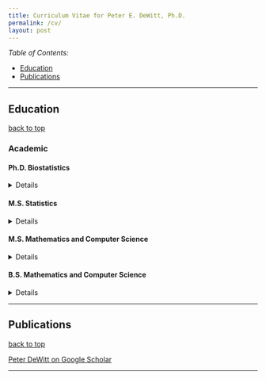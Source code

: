 ```yaml
---
title: Curriculum Vitae for Peter E. DeWitt, Ph.D.
permalink: /cv/
layout: post
---
```


<a name="top"></a> *Table of Contents:*

* [Education](#education)
* [Publications](#publications)

----

## <a name="education"></a>Education

[back to top](#top)

### Academic

#### Ph.D. Biostatistics
<details>
<ul>
<li> Title: Parsimonious B-Spline Regression Models via Control Polygon and Control Net Reduction for Identifying Factors Explaining Variation in Daily Hormone Profiles During the Menopausal Transition </li>
<li> Co-advisors: Nichole Carlson and Samantha MaWhinney </li>
<li> May 2017 </li>
<li> University of Colorado Anschutz Medical Campus, Aurora, Colorado </li>
</ul>
</details>

#### M.S. Statistics
<details>
<ul>
<li> 2010 </li>
<li> Colorado State University, Fort Collins, Colorado</li>
</ul>
</details>

#### M.S. Mathematics and Computer Science
<details>
<ul>
<li> 2007 </li>
<li> Colorado School of Mines, Golden, Colorado</li>
</ul>
</details>

#### B.S. Mathematics and Computer Science
<details>
<ul>
<li> 2005 </li>
<li> Colorado School of Mines, Golden, Colorado</li>
<li> Graduate with High Honors </li>
<li> Minor: Engineering </li>
</ul>
</details>

----

## <a name='Publications'></a> Publications

[back to top](#top)

<a href="https://scholar.google.com/citations?user={{ site.author.google_scholar }}" title="Peter DeWitt on Google Scholar" target="_blank">
  <i class="ai ai-google-scholar-square ai-3x"></i>
  <span class="label">Peter DeWitt on Google Scholar</span>
</a>


----
